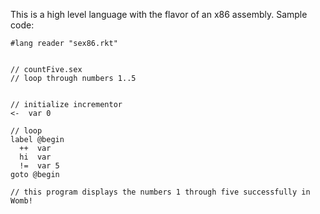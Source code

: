 This is a high level language with the flavor of an x86 assembly. Sample code:

```
#lang reader "sex86.rkt"


// countFive.sex
// loop through numbers 1..5


// initialize incrementor
<-  var 0

// loop
label @begin
  ++  var
  hi  var
  !=  var 5
goto @begin

// this program displays the numbers 1 through five successfully in Womb!
```

